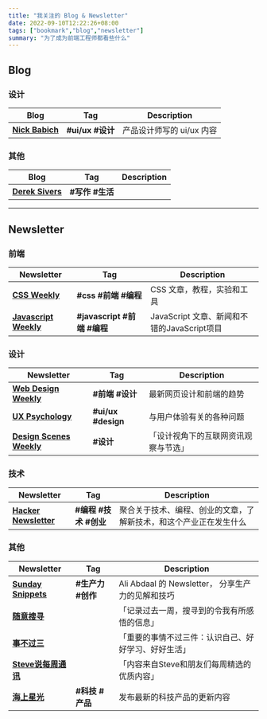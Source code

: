 ```yaml
---
title: "我关注的 Blog & Newsletter"
date: 2022-09-10T12:22:26+08:00
tags: ["bookmark","blog","newsletter"]
summary: "为了成为前端工程师都看些什么"
---
```


## Blog

### 设计
| Blog | Tag | Description |
| --- | --- | --- |
| [**Nick Babich**](https://babich.biz/about-me/) | **#ui/ux #设计** | 产品设计师写的 ui/ux 内容 |


### 其他

| Blog | Tag | Description |
| --- | --- | --- |
| [**Derek Sivers**](https://sive.rs/)  | **#写作 #生活** | |


---
## Newsletter

### 前端
| Newsletter | Tag | Description |
| --- | --- | --- |
| [**CSS Weekly**](https://css-weekly.com/) | **#css #前端 #编程** | CSS 文章，教程，实验和工具 |
| [**Javascript Weekly**](https://javascriptweekly.com/) | **#javascript #前端 #编程** | JavaScript 文章、新闻和不错的JavaScript项目 |

### 设计
| Newsletter | Tag | Description |
| --- | --- | --- |
| [**Web Design Weekly**](https://web-design-weekly.com/) | **#前端 #设计** | 最新网页设计和前端的趋势 |
[**UX Psychology**](https://uxpsychology.substack.com/)| **#ui/ux #design** | 与用户体验有关的各种问题 |
| [**Design Scenes Weekly**](https://designscenes.zhubai.love/) | **#设计** | 「设计视角下的互联网资讯观察与节选」 |

### 技术
| Newsletter | Tag | Description |
| --- | --- | --- |
| [**Hacker Newsletter**](https://hackernewsletter.com/) | **#编程 #技术 #创业** | 聚合关于技术、编程、创业的文章，了解新技术，和这个产业正在发生什么 |

### 其他
| Newsletter | Tag | Description |
| --- | --- | --- |
| [**Sunday Snippets**](https://aliabdaal.com/newsletter/) |**#生产力  #创作** |  Ali Abdaal 的 Newsletter， 分享生产力的见解和技巧
| [**随意搜寻**](https://www.getrevue.co/profile/thinkingjimmy)|| 「记录过去一周，搜寻到的令我有所感悟的信息」 |
| [**事不过三**](https://via.zhubai.love/) | | 「重要的事情不过三件：认识自己、好好学习、好好生活」|
| [**Steve说每周通讯**](https://steve.hedwig.pub/) | | 「内容来自Steve和朋友们每周精选的优质内容」 |
| [**海上星光**](https://hsxg.zhubai.love/) | **#科技 #产品** | 发布最新的科技产品的更新内容 |

